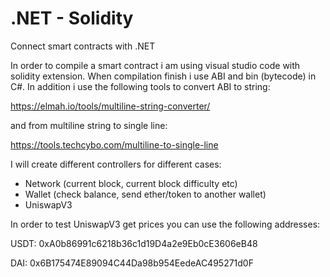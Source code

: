 # .NET - Solidity
Connect smart contracts with .NET

In order to compile a smart contract i am using visual studio code with solidity extension. 
When compilation finish i use ABI and bin (bytecode) in C#. 
In addition i use the following tools to convert ABI to string:

https://elmah.io/tools/multiline-string-converter/

and from multiline string to single line:

https://tools.techcybo.com/multiline-to-single-line

I will create different controllers for different cases:
- Network (current block, current block difficulty etc)
- Wallet (check balance, send ether/token to another wallet)
- UniswapV3


In order to test UniswapV3 get prices you can use the following addresses:

USDT: 0xA0b86991c6218b36c1d19D4a2e9Eb0cE3606eB48

DAI: 0x6B175474E89094C44Da98b954EedeAC495271d0F
